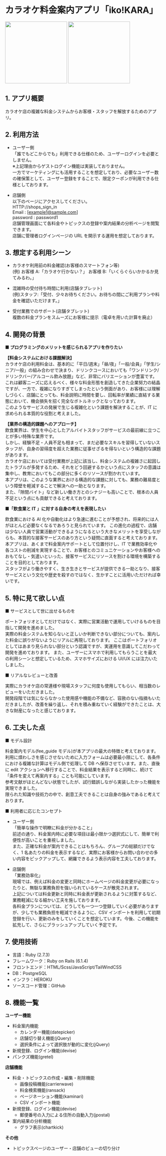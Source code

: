# カラオケ料金案内アプリ「iko!KARA」

<img src="https://user-images.githubusercontent.com/66634187/141084040-cb669b0d-4311-4a61-aefe-fa4885584209.png" width="200">

<img src="https://user-images.githubusercontent.com/66634187/141700009-7388ef04-feda-4d33-8b71-042ae9876e9a.gif" width="200">

## 1. アプリ概要

カラオケ店の複雑な料金システムからお客様・スタッフを解放するためのアプリ。

## 2. 利用方法

- ユーザー側  
  「誰でもどこからでも」利用できる仕様のため、ユーザーログインを必要としません。  
  ※上記理由からゲストログイン機能は実装しておりません。  
  一方でマーケティングにも活用することを想定しており、必要なユーザー数の確保策として、ユーザー登録をすることで、限定クーポンが利用できる仕様としております。

- 店舗側  
  以下のページにアクセスしてください。  
  HTTP://shops_sign_in  
  Email : [example1@sample.com]  
  password : password1  
  店舗管理画面にて各料金やトピックスの登録や案内結果の分析ページを閲覧できます。  
  店舗に管理者ログインページの URL を開示する運用を想定しております。

## 3. 想定する利用シーン

- カラオケ利用前の料金確認(お客様のスマートフォン等)  
  (例) お客様 A:「カラオケ行かない？」 お客様 B:「いくらぐらいかかるか見てみるわ。」

- 混雑時の受付待ち時間に利用(店舗タブレット)  
  (例)スタッフ:「受付、少々お待ちください。お待ちの間にご利用プランや料金を確認いただけます。」

- 受付業務でのサポート(店舗タブレット)  
  複数の料金プランをスムーズにお客様に提示（電卓を用いた計算を廃止）

## 4. 開発の背景

**■ プログラミングのメリットを感じられるアプリを作りたい**

**【料金システムにおける課題解決】**  
カラオケ店の利用料金は、基本的に「平日/週末」「昼/夜」「一般/会員」「学生/シニア/一般」の組み合わせで決まり、ドリンクコースにおいても「ワンドリンク/ドリンクバー/アルコール飲み放題」など、非常にバリエーションが豊富です。  
これは顧客ニーズに応えるべく、様々な料金形態を創造してきた企業努力の結晶ですが、一方で、複雑になりすぎてしまったという側面があり、お客様には理解しづらく、店舗にとっても、料金説明に時間を要し、回転率が業績に直結する業態において、機会損失を招く完全なボトルネックとなっております。  
このようなサービスの発展で生じる複雑化という課題を解決することが、IT に求められる本質的な役割と考えました。

**【業界の構造的課題へのアプローチ】**  
飲食業界は、学生を中心としたアルバイトスタッフがサービスの最前線に立つことが多い特殊な業界です。  
しかし、経験不足・人員不足も相まって、まだ必要なスキルを習得していないスタッフが、自身の習得度を超えた業務に従事せざるを得ないという構造的な課題があります。  
カラオケ店においては受付業務が上記に該当し、料金システムの複雑さに起因したトラブルが多発するため、それをどう回避するかという点にスタッフの意識は集中し、教育においてもこの部分に多くのリソースが割かれています。  
本アプリは、このような業界における構造的な課題に対しても、業務の難易度という障壁を軽減することで解決への一助となります。  
また、「隙間バイト」など新しい働き方とのシナジーも高いことで、根本の人員不足という点にも貢献できると考えております。

**■「飲食業と IT 」に対する自身の考えを表現したい**

飲食業における AI 化や自動化はより急速に進むことが予想され、将来的には人がほとんど必要なくなるであろうと見られています。
この進化の過程で、店舗は少ない人員で営業活動ができるようになるという大きなメリットを享受しながらも、本質的な接客サービスのあり方という疑問に直面すると考えております。  
本アプリは、あくまで料金案内サポートとして位置付けし、IT で業務効率化や各コストの削減を実現することで、お客様とのコミュニケーションやお客様へのおもてなし・気遣いといった、接客サービスにリソースを割ける環境を構築することを目的としております。  
スタッフがより働きやすく、生き生きとサービスが提供できる一助となり、接客サービスという文化や歴史を殺すのではなく、生かすことに活用いただければ幸いです。

## 5. 特に見て欲しい点

■ サービスとして世に出せるものを

ポートフォリオとしてだけではなく、実際に営業活動で運用していけるものを目指して開発を進めました。  
実際の料金システムを知らないと正しいか判断できない部分についても、案内した料金に誤りがないようにリアルに再現しております。
ここはポートフォリオとしてはあまり見られない部分という認識ですが、実運用を意識してこだわって開発を進めております。
また、ユーザーにスマホで利用してもらうことを最大の利用シーンと想定しているため、スマホサイズにおける UI/UX には注力いたしました。

■ リアルなレビューと改善

実際にカラオケ店の常連様や現場スタッフに何度も使用してもらい、相当数のレビューをいただきました。  
開発段階では気にならなかった使用感や機能の不備など、容赦のない指摘もいただきましたが、改善を繰り返し、それを積み重ねていく経験ができたことは、大きな財産になったと感じております。

## 6. 工夫した点

■ モデル設計

料金案内モデル(fee_guide モデル)が本アプリの最大の特徴と考えております。  
利用に煩わしさを感じさせないために入力フォームは必要最小限にして、各条件における複雑な計算はモデル側で処理して DB へ保存させています。また、直後に edit アクションへ移行することで、料金結果を表示すると同時に、続けて「条件を変えて再案内する」ことも可能にしています。  
参考文献がほとんどない状態でしたが、試行錯誤しながら実装したかった機能を実現できました。  
限られた知識や技術力の中で、創意工夫できることは自身の強みであると考えております。

■ 利用者に応じたコンセプト

- ユーザー側  
  「簡単な操作で明瞭に料金が分かること」  
  前述の通り、料金案内時に必要な項目は最小限かつ選択式にして、簡単で利便性が高いことを重視しました。  
  また、正確な料金が案内できることはもちろん、グループの総額だけでなく、1 名あたりの料金を表示するなど、実際にお客様からお問い合わせの多い内容をピックアップして、網羅できるよう表示内容を工夫しております。

- 店舗側  
  「業務効率化」  
  現場では、例えば料金の変更と同時にホームページの料金変更が必要になったりと、無駄な業務負担を強いられているケースが散見されます。  
  上記については料金更新と同時に料金表が更新されるように対策するなど、業務軽減になる細かい工夫を施しております。  
  各料金プランについては、どうしても一つ一つ登録していく必要がありますが、少しでも業務負担を軽減できるように、CSV インポートを利用して初期登録を行い、更新のみをしていくことを想定しています。今後、この機能を拡充して、さらにブラッシュアップしていく予定です。

## 7. 使用技術

- 言語：Ruby (2.7.3)
- フレームワーク：Ruby on Rails (6.1.4)
- フロントエンド：HTML/Scss/JavaScript/TailWindCSS
- DB：PostgreSQL
- インフラ：HEROKU
- ソースコード管理：GitHub

## 8. 機能一覧

**ユーザー機能**

- 料金案内機能
  - カレンダー機能(datepicker)
  - 店舗切り替え機能(jQuery)
  - 選択条件によって選択肢が動的に変化(jQuery)
- 新規登録、ログイン機能(devise)
- パンクズ機能(gretel)

**店舗機能**

- 料金・トピックスの作成・編集・削除機能
  - 画像投稿機能(carrierwave)
  - 料金検索機能(ransack)
  - ページネーション機能(kaminari)
  - CSV インポート機能
- 新規登録、ログイン機能(devise)
  - 郵便番号の入力による住所の自動入力(jpostal)
- 案内結果の分析機能
  - グラフ表示(chartkick)

**その他**

- トピックスページのユーザー・店舗のビューの切り分け
